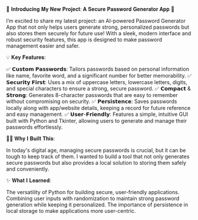 🔐 𝐈𝐧𝐭𝐫𝐨𝐝𝐮𝐜𝐢𝐧𝐠 𝐌𝐲 𝐍𝐞𝐰 𝐏𝐫𝐨𝐣𝐞𝐜𝐭: 𝐀 𝐒𝐞𝐜𝐮𝐫𝐞 𝐏𝐚𝐬𝐬𝐰𝐨𝐫𝐝 𝐆𝐞𝐧𝐞𝐫𝐚𝐭𝐨𝐫 𝐀𝐩𝐩 🔐

I’m excited to share my latest project: an AI-powered Password Generator App that not only helps users generate strong, personalized passwords but also stores them securely for future use! With a sleek, modern interface and robust security features, this app is designed to make password management easier and safer.

💡 𝐊𝐞𝐲 𝐅𝐞𝐚𝐭𝐮𝐫𝐞𝐬:

✅ 𝗖𝘂𝘀𝘁𝗼𝗺 𝗣𝗮𝘀𝘀𝘄𝗼𝗿𝗱𝘀: Tailors passwords based on personal information like name, favorite word, and a significant number for better memorability.
✅ 𝗦𝗲𝗰𝘂𝗿𝗶𝘁𝘆 𝗙𝗶𝗿𝘀𝘁: Uses a mix of uppercase letters, lowercase letters, digits, and special characters to ensure a strong, secure password.
✅ 𝗖𝗼𝗺𝗽𝗮𝗰𝘁 & 𝗦𝘁𝗿𝗼𝗻𝗴: Generates 8-character passwords that are easy to remember without compromising on security.
✅ 𝗣𝗲𝗿𝘀𝗶𝘀𝘁𝗲𝗻𝗰𝗲: Saves passwords locally along with app/website details, keeping a record for future reference and easy management.
✅ 𝗨𝘀𝗲𝗿-𝗙𝗿𝗶𝗲𝗻𝗱𝗹𝘆: Features a simple, intuitive GUI built with Python and Tkinter, allowing users to generate and manage their passwords effortlessly.

👨‍💻 𝐖𝐡𝐲 𝐈 𝐁𝐮𝐢𝐥𝐭 𝐓𝐡𝐢𝐬:

In today's digital age, managing secure passwords is crucial, but it can be tough to keep track of them. I wanted to build a tool that not only generates secure passwords but also provides a local solution to storing them safely and conveniently.

✨ 𝐖𝐡𝐚𝐭 𝐈 𝐋𝐞𝐚𝐫𝐧𝐞𝐝:

The versatility of Python for building secure, user-friendly applications.
Combining user inputs with randomization to maintain strong password generation while keeping it personalized.
The importance of persistence in local storage to make applications more user-centric.
